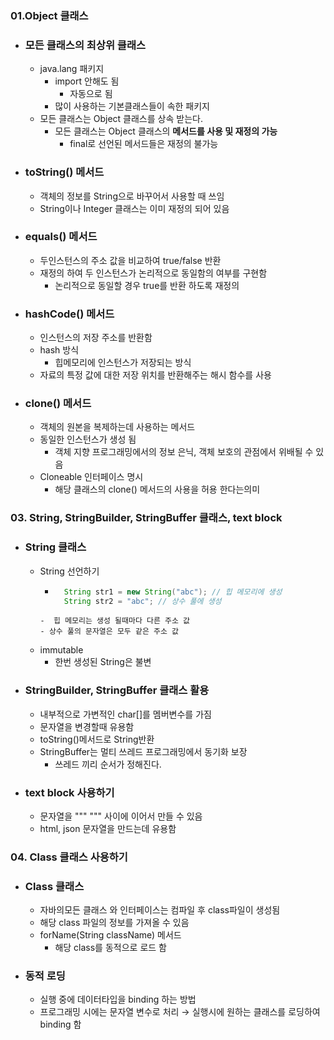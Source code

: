 ### 01.Object 클래스
- ### 모든 클래스의 최상위 클래스
    - java.lang 패키지
        - import 안해도 됨
            - 자동으로 됨
        - 많이 사용하는 기본클래스들이 속한 패키지
    - 모든 클래스는 Object 클래스를 상속 받는다.
        - 모든 클래스는 Object 클래스의 **메서드를 사용 및 재정의 가능**
            - final로 선언된 메서드들은 재정의 불가능
            
- ### toString() 메서드
    - 객체의 정보를 String으로 바꾸어서 사용할 때 쓰임
    - String이나 Integer 클래스는 이미 재정의 되어 있음

- ### equals() 메서드
    - 두인스턴스의  주소 값을 비교하여 true/false 반환
    - 재정의 하여 두 인스턴스가 논리적으로 동일함의 여부를 구현함
        - 논리적으로 동일할 경우 true를 반환 하도록 재정의
        
- ### hashCode() 메서드
    - 인스턴스의 저장 주소를 반환함
    - hash 방식
        - 힙메모리에 인스턴스가 저장되는 방식
    - 자료의 특정 값에 대한 저장 위치를 반환해주는 해시 함수를 사용
    
- ### clone() 메서드
    - 객체의 원본을 복제하는데 사용하는 메서드
    - 동일한 인스턴스가 생성 됨
        - 객체 지향 프로그래밍에서의 정보 은닉, 객체 보호의 관점에서 위배될 수 있음
    - Cloneable 인터페이스 명시
        - 해당 클래스의 clone() 메서드의 사용을 허용 한다는의미

### 03. String, StringBuilder, StringBuffer 클래스, text block
- ### String 클래스
    - String 선언하기
        - ``` java
            String str1 = new String("abc"); // 힙 메모리에 생성
            String str2 = "abc"; // 상수 풀에 생성
        ```
        -  힙 메모리는 생성 될때마다 다른 주소 값
        - 상수 풀의 문자열은 모두 같은 주소 값
    - immutable
        - 한번 생성된 String은 불변
        
- ### StringBuilder, StringBuffer 클래스 활용
    - 내부적으로 가변적인 char[]를 멤버변수를 가짐
    - 문자열을 변경할때 유용함
    - toString()메서드로 String반환
    - StringBuffer는 멀티 쓰레드 프로그래밍에서 동기화 보장
        - 쓰레드 끼리  순서가 정해진다. 
        
- ### text block 사용하기
    - 문자열을 """ """ 사이에 이어서 만들 수 있음
    - html, json 문자열을 만드는데 유용함

### 04. Class 클래스 사용하기
- ### Class 클래스
    - 자바의모든 클래스 와 인터페이스는 컴파일 후 class파일이 생성됨
    - 해당 class 파일의 정보를 가져올 수 있음
    - forName(String className) 메서드
        - 해당 class를 동적으로 로드 함
    
- ### 동적 로딩
    - 실행 중에 데이터타입을 binding 하는 방법
    - 프로그래밍 시에는 문자열 변수로 처리 → 실행시에 원하는 클래스를 로딩하여 binding 함
